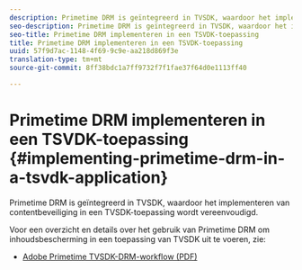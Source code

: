 ```yaml
---
description: Primetime DRM is geïntegreerd in TVSDK, waardoor het implementeren van contentbeveiliging in een TVSDK-toepassing wordt vereenvoudigd.
seo-description: Primetime DRM is geïntegreerd in TVSDK, waardoor het implementeren van contentbeveiliging in een TVSDK-toepassing wordt vereenvoudigd.
seo-title: Primetime DRM implementeren in een TSVDK-toepassing
title: Primetime DRM implementeren in een TSVDK-toepassing
uuid: 57f9d7ac-1148-4f69-9c9e-aa218d869f3e
translation-type: tm+mt
source-git-commit: 8ff38bdc1a7ff9732f7f1fae37f64d0e1113ff40

---
```



# Primetime DRM implementeren in een TSVDK-toepassing {#implementing-primetime-drm-in-a-tsvdk-application}

Primetime DRM is geïntegreerd in TVSDK, waardoor het implementeren van contentbeveiliging in een TVSDK-toepassing wordt vereenvoudigd.

Voor een overzicht en details over het gebruik van Primetime DRM om inhoudsbescherming in een toepassing van TVSDK uit te voeren, zie:

* [Adobe Primetime TVSDK-DRM-workflow (PDF)](https://helpx.adobe.com/content/dam/help/en/primetime/drm/drm_tvsdk_drm_workflow.pdf)